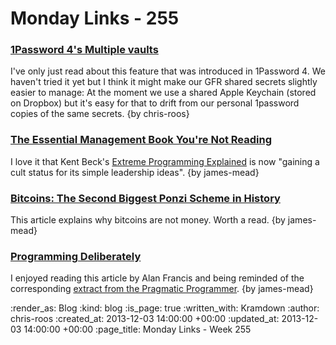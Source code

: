 Monday Links - 255
==================

### [1Password 4's Multiple vaults](http://learn.agilebits.com/1Password4/Mac/en/Features/multiple-vaults.html)

I've only just read about this feature that was introduced in 1Password 4. We haven't tried it yet but I think it might make our GFR shared secrets slightly easier to manage: At the moment we use a shared Apple Keychain (stored on Dropbox) but it's easy for that to drift from our personal 1password copies of the same secrets. {by chris-roos}


### [The Essential Management Book You're Not Reading](http://www.inc.com/magazine/201312/leigh-buchanan/coding-book-contains-leadership-ideas.html)

I love it that Kent Beck's [Extreme Programming Explained](http://c2.com/cgi/wiki?ExtremeProgrammingExplainedEmbraceChangeSecondEdition) is now "gaining a cult status for its simple leadership ideas". {by james-mead}


### [Bitcoins: The Second Biggest Ponzi Scheme in History](http://www.garynorth.com/public/11828.cfm)

This article explains why bitcoins are not money. Worth a read. {by james-mead}


### [Programming Deliberately](http://r.eali.st/programming-deliberately)

I enjoyed reading this article by Alan Francis and being reminded of the corresponding [extract from the Pragmatic Programmer](http://pragprog.com/the-pragmatic-programmer/extracts/coincidence). {by james-mead}


:render_as: Blog
:kind: blog
:is_page: true
:written_with: Kramdown
:author: chris-roos
:created_at: 2013-12-03 14:00:00 +00:00
:updated_at: 2013-12-03 14:00:00 +00:00
:page_title: Monday Links - Week 255
